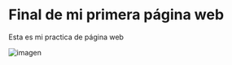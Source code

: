 # Final de mi primera página web

Esta es mi practica de página web


![imagen](img4.jpg)

```{tableofcontents}
```